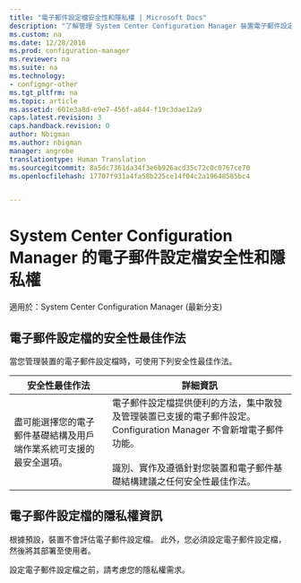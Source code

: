 ```yaml
---
title: "電子郵件設定檔安全性和隱私權 | Microsoft Docs"
description: "了解管理 System Center Configuration Manager 裝置電子郵件設定檔的安全性最佳作法。"
ms.custom: na
ms.date: 12/28/2016
ms.prod: configuration-manager
ms.reviewer: na
ms.suite: na
ms.technology:
- configmgr-other
ms.tgt_pltfrm: na
ms.topic: article
ms.assetid: 601e3a8d-e9e7-456f-a844-f19c3dae12a9
caps.latest.revision: 3
caps.handback.revision: 0
author: Nbigman
ms.author: nbigman
manager: angrobe
translationtype: Human Translation
ms.sourcegitcommit: 8a5dc7361da34f3e6b926acd35c72c0c0767ce70
ms.openlocfilehash: 17707f931a4fa58b225ce14f04c2a19648585bc4


---
```

# <a name="security-and-privacy-for-email-profiles-in-system-center-configuration-manager"></a>System Center Configuration Manager 的電子郵件設定檔安全性和隱私權

適用於：System Center Configuration Manager (最新分支)

## <a name="security-best-practices-for-email-profiles"></a>電子郵件設定檔的安全性最佳作法  
 當您管理裝置的電子郵件設定檔時，可使用下列安全性最佳作法。  

|安全性最佳作法|詳細資訊|  
|----------------------------|----------------------|  
|盡可能選擇您的電子郵件基礎結構及用戶端作業系統可支援的最安全選項。|電子郵件設定檔提供便利的方法，集中散發及管理裝置已支援的電子郵件設定。 Configuration Manager 不會新增電子郵件功能。<br /><br /> 識別、實作及遵循針對您裝置和電子郵件基礎結構建議之任何安全性最佳作法。|  

## <a name="privacy-information-for-email-profiles"></a>電子郵件設定檔的隱私權資訊  
 根據預設，裝置不會評估電子郵件設定檔。 此外，您必須設定電子郵件設定檔，然後將其部署至使用者。  

 設定電子郵件設定檔之前，請考慮您的隱私權需求。  



<!--HONumber=Dec16_HO5-->



